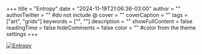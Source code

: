 +++
title = "Entropy"
date = "2024-11-19T21:06:36-03:00"
author = ""
authorTwitter = "" #do not include @
cover = ""
coverCaption = ""
tags = ["art", "grids"]
keywords = ["", ""]
description = ""
showFullContent = false
readingTime = false
hideComments = false
color = "" #color from the theme settings
+++

[![Entropy](/img/art-entropy.png)](https://ariangilesgarcia.github.io/art/src/entropy/)

